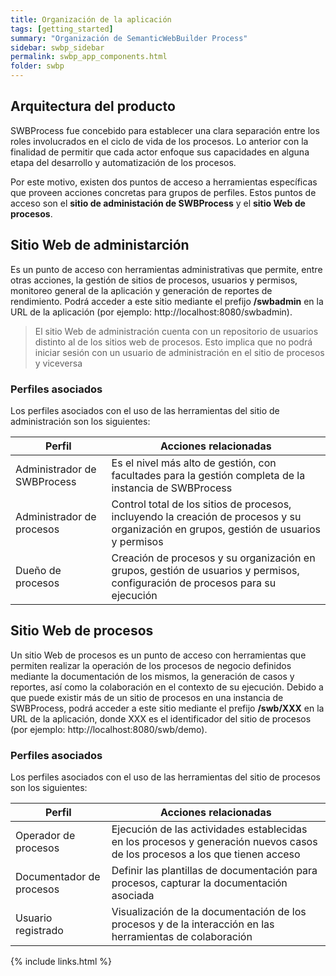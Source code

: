 ```yaml
---
title: Organización de la aplicación
tags: [getting_started]
summary: "Organización de SemanticWebBuilder Process"
sidebar: swbp_sidebar
permalink: swbp_app_components.html
folder: swbp
---
```


## Arquitectura del producto
SWBProcess fue concebido para establecer una clara separación entre los roles involucrados en el ciclo de vida de los procesos. Lo anterior con la finalidad de permitir que cada actor enfoque sus capacidades en alguna etapa del desarrollo y automatización de los procesos.

Por este motivo, existen dos puntos de acceso a herramientas específicas que proveen acciones concretas para grupos de perfiles. Estos puntos de acceso son el **sitio de administación de SWBProcess** y el **sitio Web de procesos**.

## Sitio Web de administarción
Es un punto de acceso con herramientas administrativas que permite, entre otras acciones, la gestión de sitios de procesos, usuarios y permisos, monitoreo general de la aplicación y generación de reportes de rendimiento. Podrá acceder a este sitio mediante el prefijo **/swbadmin** en la URL de la aplicación (por ejemplo: http://localhost:8080/swbadmin).

> El sitio Web de administración cuenta con un repositorio de usuarios distinto al de los sitios web de procesos. Esto implica que no podrá iniciar sesión con un usuario de administración en el sitio de procesos y viceversa

### Perfiles asociados
Los perfiles asociados con el uso de las herramientas del sitio de administración son los siguientes:

|Perfil|Acciones relacionadas|
|----|-------|
|Administrador de SWBProcess|Es el nivel más alto de gestión, con facultades para la gestión completa de la instancia de SWBProcess|
|Administrador de procesos|Control total de los sitios de procesos, incluyendo la creación de procesos y su organización en grupos, gestión de usuarios y permisos|
|Dueño de procesos|Creación de procesos y su organización en grupos, gestión de usuarios y permisos, configuración de procesos para su ejecución|

## Sitio Web de procesos
Un sitio Web de procesos es un punto de acceso con herramientas que permiten realizar la operación de los procesos de negocio definidos mediante la documentación de los mismos, la generación de casos y reportes, así como la colaboración en el contexto de su ejecución. Debido a que puede existir más de un sitio de procesos en una instancia de SWBProcess, podrá acceder a este sitio mediante el prefijo **/swb/XXX** en la URL de la aplicación, donde XXX es el identificador del sitio de procesos (por ejemplo: http://localhost:8080/swb/demo).

### Perfiles asociados
Los perfiles asociados con el uso de las herramientas del sitio de procesos son los siguientes:

|Perfil|Acciones relacionadas|
|----|-------|
|Operador de procesos|Ejecución de las actividades establecidas en los procesos y generación nuevos casos de los procesos a los que tienen acceso|
|Documentador de procesos|Definir las plantillas de documentación para procesos, capturar la documentación asociada|
|Usuario registrado|Visualización de la documentación de los procesos y de la interacción en las herramientas de colaboración|


{% include links.html %}
